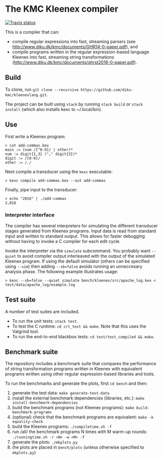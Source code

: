 # The KMC Kleenex compiler #

[![Travis status](https://travis-ci.org/diku-kmc/kleenexlang.svg?branch=master)](https://travis-ci.org/diku-kmc/kleenexlang)

This is a compiler that can:

* compile regular expressions into fast, streaming parsers (see http://www.diku.dk/kmc/documents/GHR14-0-paper.pdf), and
* compile programs written in the regular expression-based language Kleenex into fast, streaming string transformations (http://www.diku.dk/kmc/documents/ghrst2016-0-paper.pdf).

## Build ##

To clone, run `git clone --recursive https://github.com/diku-kmc/kleenexlang.git`.

The project can be built using `stack` by running `stack build` or `stack install` (which also installs kexc to ~/.local/bin).

## Use ##

First write a Kleenex program:

```
> cat add-commas.kex
main := (num /[^0-9]/ | other)*
num := digit{1,3} ("," digit{3})*
digit := /[0-9]/
other := /./
```

Next compile a transducer using the `kexc` executable:

```
> kexc compile add-commas.kex --out add-commas
```

Finally, pipe input to the transducer:

```
> echo "2016" | ./add-commas
2,016
```

### Interpreter interface ###

The compiler has several interpreters for simulating the different transducer stages generated from Kleenex programs. Input data is read from standard input and written to standard output. This allows for faster debugging without having to invoke a C compiler for each edit cycle.

Invoke the interpreter via the `simulate` subcommand. You probably want `--quiet` to avoid compiler output interleaved with the output of the simulated Kleenex program. If using the default simulator (others can be specified using `--sim`) then adding `--sb=false` avoids running an unneccesary analysis phase. The following example illustrates usage:

````
> kexc --sb=false --quiet simulate bench/kleenex/src/apache_log.kex < test/data/apache_log/example.log
````

## Test suite ##

A number of test suites are included.

* To run the unit tests: `stack test`.
* To test the C runtime: `cd crt_test && make`. Note that this uses the Valgrind tool.
* To run the end-to-end blackbox tests: `cd test/test_compiled && make`.

## Benchmark suite ##

The repository includes a benchmark suite that compares the performance of string transformation programs written in Kleenex with equivalent programs written using other regular expression-based libraries and tools.

To run the benchmarks and generate the plots, first `cd bench` and then:

1. generate the test data: `make generate-test-data`
1. install the external benchmark dependencies (libraries, etc.): `make install-benchmark-dependencies`
1. build the benchmark programs (not Kleenex programs): `make build-benchmark-programs`
1. (optional) check that the benchmark programs are equivalent: `make -k equality-check`
1. build the Kleenex programs: `./compiletime.sh -f`
1. run /all/ the benchmark programs N times with M warm-up rounds: `./runningtime.sh -r <N> -w <M> -f`
1. generate the plots: `./mkplots.py`
1. the plots are placed in `bench/plots` (unless otherwise specified to `mkplots.py`)
